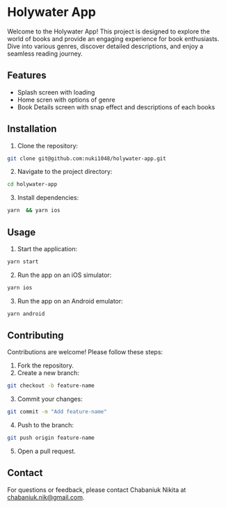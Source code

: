 # Holywater App

Welcome to the Holywater App! This project is designed to explore the world of books and provide an engaging experience for book enthusiasts. Dive into various genres, discover detailed descriptions, and enjoy a seamless reading journey.

## Features

- Splash screen with loading
- Home scren with options of genre
- Book Details screen with snap effect and descriptions of each books

## Installation

1. Clone the repository:

```bash
git clone git@github.com:nuki1048/holywater-app.git
```

2. Navigate to the project directory:

```bash
cd holywater-app
```

3. Install dependencies:

```bash
yarn  && yarn ios
```

## Usage

1. Start the application:

```bash
yarn start
```

2. Run the app on an iOS simulator:

```bash
yarn ios
```

3. Run the app on an Android emulator:

```bash
yarn android
```

## Contributing

Contributions are welcome! Please follow these steps:

1. Fork the repository.
2. Create a new branch:

```bash
git checkout -b feature-name
```

3. Commit your changes:

```bash
git commit -m "Add feature-name"
```

4. Push to the branch:

```bash
git push origin feature-name
```

5. Open a pull request.

## Contact

For questions or feedback, please contact Chabaniuk Nikita at [chabaniuk.nik@gmail.com](mailto:chabaniuk.nik@gmail.com).
